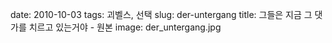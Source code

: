 ﻿date: 2010-10-03
tags: 괴벨스, 선택
slug: der-untergang
title: 그들은 지금 그 댓가를 치르고 있는거야 - 원본
image: der_untergang.jpg

